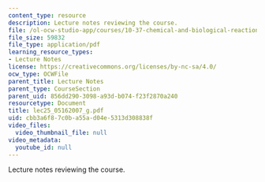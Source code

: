 ```yaml
---
content_type: resource
description: Lecture notes reviewing the course.
file: /ol-ocw-studio-app/courses/10-37-chemical-and-biological-reaction-engineering-spring-2007/cbb3a6f87c0ba55ad04e5313d308838f_lec25_05162007_g.pdf
file_size: 59832
file_type: application/pdf
learning_resource_types:
- Lecture Notes
license: https://creativecommons.org/licenses/by-nc-sa/4.0/
ocw_type: OCWFile
parent_title: Lecture Notes
parent_type: CourseSection
parent_uid: 856dd290-3098-a93d-b074-f23f2870a240
resourcetype: Document
title: lec25_05162007_g.pdf
uid: cbb3a6f8-7c0b-a55a-d04e-5313d308838f
video_files:
  video_thumbnail_file: null
video_metadata:
  youtube_id: null
---
```

Lecture notes reviewing the course.